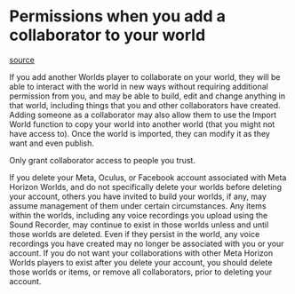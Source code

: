# Permissions when you add a collaborator to your world

[source](https://developers.meta.com/horizon-worlds/learn/documentation/save-optimize-and-publish/adding-collaborators-in-horizon)

If you add another Worlds player to collaborate on your world, they will be able to interact with the world in new ways without requiring additional permission from you, and may be able to build, edit and change anything in that world, including things that you and other collaborators have created. Adding someone as a collaborator may also allow them to use the Import World function to copy your world into another world (that you might not have access to). Once the world is imported, they can modify it as they want and even publish.

Only grant collaborator access to people you trust.

If you delete your Meta, Oculus, or Facebook account associated with Meta Horizon Worlds, and do not specifically delete your worlds before deleting your account, others you have invited to build your worlds, if any, may assume management of them under certain circumstances. Any items within the worlds, including any voice recordings you upload using the Sound Recorder, may continue to exist in those worlds unless and until those worlds are deleted. Even if they persist in the world, any voice recordings you have created may no longer be associated with you or your account. If you do not want your collaborations with other Meta Horizon Worlds players to exist after you delete your account, you should delete those worlds or items, or remove all collaborators, prior to deleting your account.

 

 

 

 

 

 

 

 

 

 

 

 

 

 

 

 

 

 

 

 

 

 

 

 

 

 

 

 

 

 

 

 

 

 

 

 

 

 

 

 

 

 

 

 

 